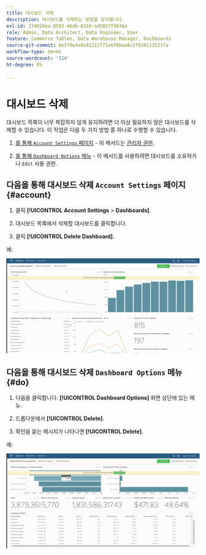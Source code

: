 ```yaml
---
title: 대시보드 삭제
description: 대시보드를 삭제하는 방법을 알아봅니다.
exl-id: 27482dea-0593-46d6-8310-ad505ff9436a
role: Admin, Data Architect, Data Engineer, User
feature: Commerce Tables, Data Warehouse Manager, Dashboards
source-git-commit: 6e2f9e4a9e91212771e6f6baa8c2f8101125217a
workflow-type: tm+mt
source-wordcount: '114'
ht-degree: 0%

---
```


# 대시보드 삭제

대시보드 목록이 너무 복잡하지 않게 유지하려면 더 이상 필요하지 않은 대시보드를 삭제할 수 있습니다. 이 작업은 다음 두 가지 방법 중 하나로 수행할 수 있습니다.

1. [를 통해 `Account Settings` 페이지](#account) - 이 메서드는 [관리자 권한](../../administrator/user-management/user-management.md).

1. [를 통해 `Dashboard Options` 메뉴](#do) - 이 메서드를 사용하려면 대시보드를 소유하거나 `Edit` 사용 권한.

## 다음을 통해 대시보드 삭제 `Account Settings` 페이지 {#account}

1. 클릭 **[!UICONTROL Account Settings** > **Dashboards]**.

1. 대시보드 목록에서 삭제할 대시보드를 클릭합니다.

1. 클릭 **[!UICONTROL Delete Dashboard]**.

예:

![대시보드 삭제](../../assets/deleting_dash.gif)<!--{: width="703" height="346"}-->

## 다음을 통해 대시보드 삭제 `Dashboard Options` 메뉴 {#do}

1. 다음을 클릭합니다. **[!UICONTROL Dashboard Options]** 화면 상단에 있는 메뉴.

1. 드롭다운에서 **[!UICONTROL Delete]**.

1. 확인을 묻는 메시지가 나타나면 **[!UICONTROL Delete]**.

예:

![대시보드 삭제](../../assets/deleting_dash_2.gif)<!--{: width="703" height="347"}-->
